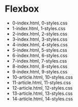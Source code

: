 # Flexbox

- 0-index.html, 0-styles.css
- 1-index.html, 1-styles.css
- 2-index.html, 2-styles.css
- 3-index.html, 3-styles.css
- 4-index.html, 4-styles.css
- 5-index.html, 5-styles.css
- 6-index.html, 6-styles.css
- 7-index.html, 7-styles.css
- 8-index.html, 8-styles.css
- 9-index.html, 9-styles.css
- 10-article.html, 10-styles.css
- 11-article.html, 11-styles.css
- 12-article.html, 12-styles.css
- 13-article.html, 13-styles.css
- 14-article.html, 14-styles.css
